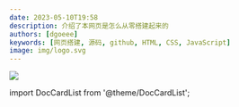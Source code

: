 ```yaml
---
date: 2023-05-10T19:58
description: 介绍了本网页是怎么从零搭建起来的
authors: [dgoeee]
keywords: [网页搭建, 源码, github, HTML, CSS, JavaScript]
image: img/logo.svg
---
```


![](https://oss-cdn-main.draft.art/aiDraw/predict/output_hd/47gxg0EkfYO4biQtmsGkpwrtq3sGeMg3-0.jpg)



import DocCardList from '@theme/DocCardList';

<DocCardList />